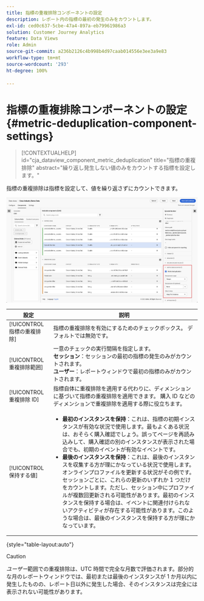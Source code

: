 ```yaml
---
title: 指標の重複排除コンポーネントの設定
description: レポート内の指標の最初の発生のみをカウントします。
exl-id: ced0c637-5cbe-47a4-897a-eb79961986a3
solution: Customer Journey Analytics
feature: Data Views
role: Admin
source-git-commit: a236b2126c4b998b4d97caab014556e3ee3a9e83
workflow-type: tm+mt
source-wordcount: '293'
ht-degree: 100%

---
```


# 指標の重複排除コンポーネントの設定 {#metric-deduplication-component-settings}

<!-- markdownlint-disable MD034 -->

>[!CONTEXTUALHELP]
>id="cja_dataview_component_metric_deduplication"
>title="指標の重複排除"
>abstract="繰り返し発生しない値のみをカウントする指標を設定します。"

<!-- markdownlint-enable MD034 -->


指標の重複排除は指標を設定して、値を繰り返さずにカウントできます。

![指標の重複排除](../assets/metric-deduplication.png)

| 設定 | 説明 |
| --- | --- |
| [!UICONTROL 指標の重複排除] | 指標の重複排除を有効にするためのチェックボックス。 デフォルトでは無効です。 |
| [!UICONTROL 重複排除範囲] | 一意のチェックの実行間隔を指定します。<br>**セッション**：セッションの最初の指標の発生のみがカウントされます。<br>**ユーザー**：レポートウィンドウで最初の指標のみがカウントされます。 |
| [!UICONTROL 重複排除 ID] | 指標自体に重複排除を適用する代わりに、ディメンションに基づいて指標の重複排除を適用できます。 購入 ID などのディメンションで重複排除を適用する際に役立ちます。 |
| [!UICONTROL 保持する値] | <ul><li>**最初のインスタンスを保持**：これは、指標の初期インスタンスが有効な状況で使用します。最もよくある状況は、おそらく購入確認でしょう。誤ってページを再読み込みして、購入確認の別のインスタンスが表示された場合でも、初期のイベントが有効なイベントです。</li><li>**最後のインスタンスを保持**：これは、最後のインスタンスを収集する方が理にかなっている状況で使用します。オンラインプロファイルを更新する状況がその例です。 セッションごとに、これらの更新のいずれか 1 つだけをカウントします。ただし、セッション中にプロファイルが複数回更新される可能性があります。最初のインスタンスを保持する場合は、イベントに関連付けられないアクティビティが存在する可能性があります。このような場合は、最後のインスタンスを保持する方が理にかなっています。</li></ul> |

{style="table-layout:auto"}

>[!CAUTION]
>
>_ユーザー_&#x200B;範囲での重複排除は、UTC 時間で完全な月数で評価されます。部分的な月のレポートウィンドウでは、最初または最後のインスタンスが 1 か月以内に発生したものの、レポート日以外に発生した場合、そのインスタンスは完全には表示されない可能性があります。
